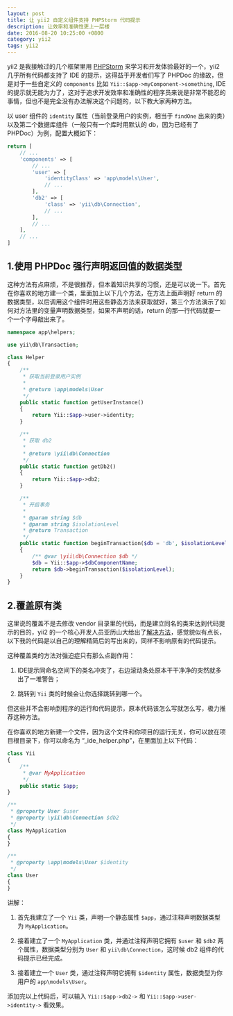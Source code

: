 ```yaml
---
layout: post
title: 让 yii2 自定义组件支持 PHPStorm 代码提示
description: 让效率和准确性更上一层楼
date: 2016-08-20 10:25:00 +0800
category: yii2
tags: yii2
---
```


yii2 是我接触过的几个框架里用 [PHPStorm](https://www.jetbrains.com/phpstorm/) 来学习和开发体验最好的一个，yii2 几乎所有代码都支持了 IDE 的提示，这得益于开发者们写了 PHPDoc 的缘故，但是对于一些自定义的 `components` 比如 `Yii::$app->myComponent->something`, IDE 的提示就无能为力了，这对于追求开发效率和准确性的程序员来说是非常不能忍的事情，但也不是完全没有办法解决这个问题的，以下教大家两种方法。

以 user 组件的 `identity` 属性（当前登录用户的实例，相当于 `findOne` 出来的类）以及第二个数据库组件（一般只有一个库时用默认的 db，因为已经有了 PHPDoc）为例，配置大概如下：

```php
return [
    // ...
    'components' => [
        // ...
        'user' => [
            'identityClass' => 'app\models\User',
            // ...
        ],
        'db2' => [
            'class' => 'yii\db\Connection',
            // ...
        ],
        // ...
    ],
    // ...
]
```

## 1.使用 PHPDoc 强行声明返回值的数据类型

这种方法有点麻烦，不是很推荐，但本着知识共享的习惯，还是可以说一下。首先在你喜欢的地方建一个类，里面加上以下几个方法，在方法上面声明好 return 的数据类型，以后调用这个组件时用这些静态方法来获取就好，第三个方法演示了如何对方法里的变量声明数据类型，如果不声明的话，return 的那一行代码就要一个一个字母敲出来了。

```php
namespace app\helpers;

use yii\db\Transaction;

class Helper
{
    /**
     * 获取当前登录用户实例
     * 
     * @return \app\models\User
     */
    public static function getUserInstance()
    {
        return Yii::$app->user->identity;
    }

    /**
     * 获取 db2
     * 
     * @return \yii\db\Connection
     */
    public static function getDb2()
    {
        return Yii::$app->db2;
    }

    /**
     * 开启事务
     *
     * @param string $db
     * @param string $isolationLevel
     * @return Transaction
     */
    public static function beginTransaction($db = 'db', $isolationLevel = Transaction::SERIALIZABLE)
    {
        /** @var \yii\db\Connection $db */
        $db = Yii::$app->$dbComponentName;
        return $db->beginTransaction($isolationLevel);
    }
}
```

## 2.覆盖原有类

这里说的覆盖不是去修改 vendor 目录里的代码，而是建立同名的类来达到代码提示的目的，yii2 的一个核心开发人员亚历山大给出了[解决方法](https://github.com/samdark/yii2-cookbook/blob/master/book/ide-autocompletion.md)，感觉貌似有点长，以下我的代码是以自己的理解精简后的写出来的，同样不影响原有的代码提示。

这种覆盖类的方法对强迫症只有那么点副作用：

1. IDE提示同命名空间下的类名冲突了，右边滚动条处原本干干净净的突然就多出了一堆警告；

2. 跳转到 `Yii` 类的时候会让你选择跳转到哪一个。

但这些并不会影响到程序的运行和代码提示，原本代码该怎么写就怎么写，极力推荐这种方法。

在你喜欢的地方新建一个文件，因为这个文件和你项目的运行无关，你可以放在项目根目录下，你可以命名为 “_ide_helper.php”，在里面加上以下代码：

```php
class Yii
{
    /**
     * @var MyApplication
     */
    public static $app;
}

/**
 * @property User $user
 * @property \yii\db\Connection $db2
 */
class MyApplication
{
}

/**
 * @property \app\models\User $identity
 */
class User
{
}
```

讲解：

1. 首先我建立了一个 `Yii` 类，声明一个静态属性 `$app`，通过注释声明数据类型为 `MyApplication`。

2. 接着建立了一个 `MyApplication` 类，并通过注释声明它拥有 `$user` 和 `$db2` 两个属性，数据类型分别为 `User` 和 `yii\db\Connection`，这时候 db2 组件的代码提示已经完成。

3. 接着建立一个 `User` 类，通过注释声明它拥有 `$identity` 属性，数据类型为你用户的 `app\models\User`。

添加完以上代码后，可以输入 `Yii::$app->db2->` 和 `Yii::$app->user->identity->` 看效果。
